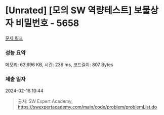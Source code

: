 # [Unrated] [모의 SW 역량테스트] 보물상자 비밀번호 - 5658 

[문제 링크](https://swexpertacademy.com/main/code/problem/problemDetail.do?contestProbId=AWXRUN9KfZ8DFAUo) 

### 성능 요약

메모리: 63,696 KB, 시간: 236 ms, 코드길이: 807 Bytes

### 제출 일자

2024-02-16 10:44



> 출처: SW Expert Academy, https://swexpertacademy.com/main/code/problem/problemList.do